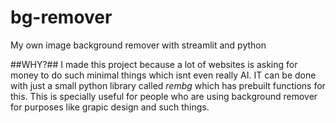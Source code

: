 # bg-remover
My own image background remover with streamlit and python

##WHY?##
I made this  project because a lot of websites is asking for money to do such minimal things which isnt even really AI. IT can be done with just a small python library called *rembg* which has prebuilt functions for this. This is specially useful for people who are using background remover for purposes like grapic design and such things.
